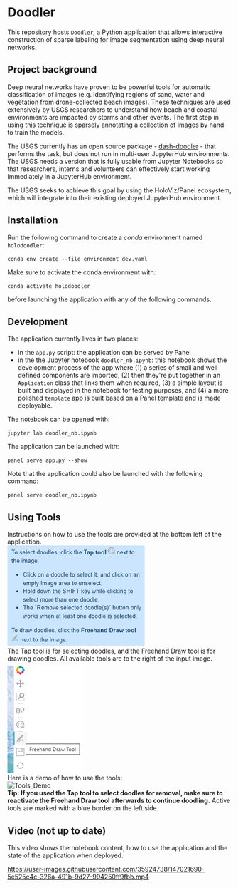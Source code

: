 # Doodler

This repository hosts `Doodler`, a Python application that allows interactive construction of sparse labeling for image segmentation using deep neural networks.

## Project background

Deep neural networks have proven to be powerful tools for automatic classification of images (e.g. identifying regions of sand, water and vegetation from drone-collected beach images).  These techniques are used extensively by USGS researchers to understand how beach and coastal environments are impacted by storms and other events. The first step in using this technique is sparsely annotating a collection of images by hand to train the models.

The USGS currently has an open source package - [dash-doodler](https://github.com/dbuscombe-usgs/dash_doodler) - that performs the task, but does not run in multi-user JupyterHub environments. The USGS needs a version that is fully usable from Jupyter Notebooks so that researchers, interns and volunteers can effectively start working immediately in a JupyterHub environment.

The USGS seeks to achieve this goal by using the HoloViz/Panel ecosystem, which will integrate into their existing deployed JupyterHub environment.  

## Installation

Run the following command to create a *conda* environment named `holodoodler`:

```
conda env create --file environment_dev.yaml
```
Make sure to activate the conda environment with:
```
conda activate holodoodler
```
before launching the application with any of the following commands.

## Development

The application currently lives in two places:
* in the `app.py` script: the application can be served by Panel
* in the the Jupyter notebook `doodler_nb.ipynb`: this notebook shows the development process of the app where (1) a series of small and well defined components are imported, (2) then they're put together in an `Application` class that links them when required, (3) a simple layout is built and displayed in the notebook for testing purposes, and (4) a more polished `template` app is built based on a Panel template and is made deployable.

The notebook can be opened with:

```
jupyter lab doodler_nb.ipynb
```

The application can be launched with:

```
panel serve app.py --show
```

Note that the application could also be launched with the following command:

```
panel serve doodler_nb.ipynb
```

## Using Tools
Instructions on how to use the tools are provided at the bottom left of the application.\
![Tools_Instructions](https://raw.githubusercontent.com/Doodleverse/holodoodler/master/assets/Tools_Instructions.jpg)\
The Tap tool is for selecting doodles, and the Freehand Draw tool is for drawing doodles. All available tools are to the right of the input image.\
![All_Tools](https://raw.githubusercontent.com/Doodleverse/holodoodler/master/assets/All_Tools.jpg)\
Here is a demo of how to use the tools:\
![Tools_Demo](https://raw.githubusercontent.com/Doodleverse/holodoodler/master/assets/Tools_Demo.gif)\
**Tip: If you used the Tap tool to select doodles for removal, make sure to reactivate the Freehand Draw tool afterwards to continue doodling.** Active tools are marked with a blue border on the left side.

## Video (not up to date)

This video shows the notebook content, how to use the application and the state of the application when deployed.


https://user-images.githubusercontent.com/35924738/147021690-5e525c4c-326a-491b-9d27-994250ff9fbb.mp4

